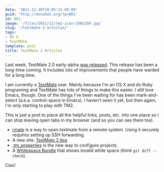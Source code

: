 ```yaml
---
date: '2011-12-20T10:05:21-05:00'
guid: 'http://docwhat.org/?p=801'
id: 801
image: '/files/2011/12/tm2-icon-250x250.jpg'
slug: '/textmate-2-articles/'
tags:
- OS X
- TextMate
template: post
title: TextMate 2 Articles
---
```


Last week, TextMate 2.0 early-alpha [was
released](http://blog.macromates.com/2011/textmate-2-0-alpha/). This
release has been a long-time coming. It includes lots of
improvements that people have wanted for a long time.

I am currently a [TextMate](http://macromates.com/) user. Mainly
because I'm an OS X and do Ruby programing and TextMate has lots of
things to make this easier. I still love Emacs, though. One of the
things I've been waiting for has been mark-and-select (a.k.a.
control-space in Emacs). I haven't seen it yet, but then again, I'm
only starting to play with TM2.

This is just a post to place all the helpful links, posts, etc. into
one place so I can stop leaving open tabs in my browser (and so you
can see them too).

-   [rmate](http://erniemiller.org/2011/12/12/textmate-2-rmate-awesome/)
    is a way to open textmate from a remote system. Using it
    securely requires setting up SSH forwarding.
-   A new site: [TextMate 2 tips](http://tm2tips.tumblr.com/)
-   [.tm\_properties](http://blog.macromates.com/2011/git-style-configuration/)
    is the new way to configure projects.
-   A [Whitespace
    Bundle](http://mads379.github.com/posts/whitespace-tmbundle)
    that shows invalid white space (think `git diff --check`).

Ciao!
